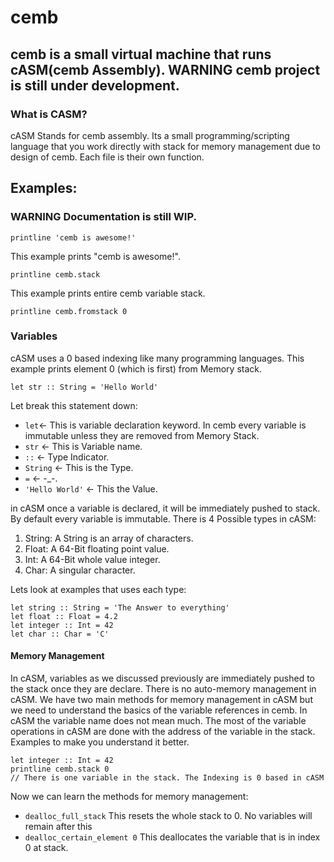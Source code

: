 # cemb
## cemb is a small virtual machine that runs cASM(cemb Assembly). WARNING cemb project is still under development.

### What is CASM?
cASM Stands for cemb assembly. Its a small programming/scripting language that you work directly with stack for memory management
due to design of cemb. Each file is their own function.

## Examples:
### WARNING Documentation is still WIP.
```
printline 'cemb is awesome!'
```
This example prints "cemb is awesome!".
```
printline cemb.stack
```
This example prints entire cemb variable stack.
```
printline cemb.fromstack 0
```
### Variables
cASM uses a 0 based indexing like many programming languages.
This example prints element 0 (which is first) from Memory stack.
```
let str :: String = 'Hello World'
```
Let break this statement down:
- ```let```<- This is variable declaration keyword. In cemb every variable is immutable unless they are removed from Memory Stack.
- ```str``` <- This is Variable name.
- ```::``` <- Type Indicator.
- ```String``` <- This is the Type. 
- ```=``` <- -_-.
- ```'Hello World'``` <- This the Value.

in cASM once a variable is declared, it will be immediately pushed to stack.
By default every variable is immutable.
There is 4 Possible types in cASM:
1. String: A String is an array of characters.
2. Float: A 64-Bit floating point value.
3. Int: A 64-Bit whole value integer.
4. Char: A singular character.

Lets look at examples that uses each type:
```
let string :: String = 'The Answer to everything'
let float :: Float = 4.2
let integer :: Int = 42
let char :: Char = 'C'
```
#### Memory Management
In cASM, variables as we discussed previously are immediately pushed to the stack once they are declare. 
There is no auto-memory management in cASM. 
We have two main methods for memory management in cASM but we need to understand the basics of the variable references in cemb.
In cASM the variable name does not mean much. The most of the variable operations in cASM are done with the address of the variable in the stack.
Examples to make you understand it better.
```
let integer :: Int = 42
printline cemb.stack 0
// There is one variable in the stack. The Indexing is 0 based in cASM
```
Now we can learn the methods for memory management:
- ```dealloc_full_stack```
This resets the whole stack to 0. No variables will remain after this
- ```dealloc_certain_element 0```
This deallocates the variable that is in index 0 at stack.


